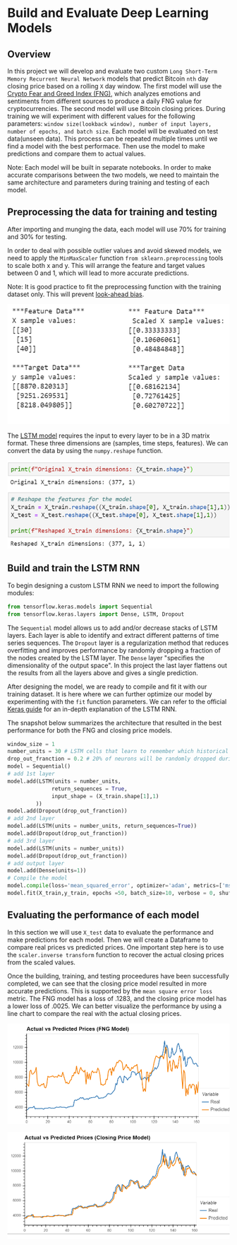  # Build and Evaluate Deep Learning Models
 ## Overview
 In this project we will develop and evaluate two custom `Long Short-Term Memory Recurrent Neural Network` models that predict Bitcoin `nth` day closing price based on a rolling `X` day window. The first model will use the [Crypto Fear and Greed Index (FNG)](https://alternative.me/crypto/fear-and-greed-index/), which analyzes emotions and sentiments from different sources to produce a daily FNG value for cryptocurrencies. The second model will use Bitcoin closing prices. During training we will experiment with different values for the following parameters: `window size(lookback window), number of input layers, number of epochs, and batch size`. Each model will be evaluated on test data(unseen data). This process can be repeated multiple times until we find a model with the best performace. Then use the model to make predictions and compare them to actual values.

 Note: Each model will be built in separate notebooks. In order to make accurate comparisons between the two models, we need to maintain the same architecture and parameters during training and testing of each model. 

 ## Preprocessing the data for training and testing
 After importing and munging the data, each model will use 70% for training and 30% for testing. 
 
 In order to deal with possible outlier values and avoid skewed models, we need to apply the `MinMaxScaler` function `from sklearn.preprocessing` tools  to scale both x and y. This will arrange the feature and target values between 0 and 1, which will lead to more accurate predictions. 

 Note: It is good practice to fit the preprocessing function with the training dataset only. This will prevent [look-ahead bias](https://corporatefinanceinstitute.com/resources/knowledge/finance/look-ahead-bias/#:~:text=Look%2Dahead%20bias%20is%20a,from%20a%20study%20or%20simulation.).

 ![scaling](images/scaling.png)

 The [LSTM model](https://machinelearningmastery.com/reshape-input-data-long-short-term-memory-networks-keras/#:~:text=Example%20of%20LSTM%20With%20Single%20Input%20Sample,-Consider%20the%20case&text=The%20reshape()%20function%20when,the%20data%20in%20the%20array.&text=Once%20reshaped%2C%20we%20can%20print%20the%20new%20shape%20of%20the%20array.) requires the input to every layer to be in a 3D matrix format. These three dimensions are (samples, time steps, features). We can convert the data by using the `numpy.reshape` function. 

 ![reshape](images/reshape.png)

 ## Build and train the LSTM RNN
 To begin designing a custom LSTM RNN we need to import the following modules: 
 ```python 
 from tensorflow.keras.models import Sequential 
 from tensorflow.keras.layers import Dense, LSTM, Dropout
 ```
 The `Sequential` model allows us to add and/or decrease stacks of LSTM layers. Each layer is able to identify and extract different patterns of time series sequences. The `Dropout` layer is a regularization method that reduces overfitting and improves performance by randomly dropping a fraction of the nodes created by the LSTM layer. The `Dense` layer "specifies the dimensionality of the output space". In this project the last layer flattens out the results from all the layers above and gives a single prediction. 

 After designing the model, we are ready to compile and fit it with our training dataset. It is here where we can further optimize our model by experimenting with the `fit` function parameters. We can refer to the official [Keras guide](https://keras.io/guides/) for an in-depth explanation of the LSTM RNN. 
 
 The snapshot below summarizes the architecture that resulted in the best performance for both the FNG and closing price models. 
 ```python
 window_size = 1 
 number_units = 30 # LSTM cells that learn to remember which historical patterns are important. 
 drop_out_franction = 0.2 # 20% of neurons will be randomly dropped during each epoch
 model = Sequential()
# add 1st layer
model.add(LSTM(units = number_units, 
               return_sequences = True,  
               input_shape = (X_train.shape[1],1)
          ))
model.add(Dropout(drop_out_franction))
# add 2nd layer
model.add(LSTM(units = number_units, return_sequences=True))
model.add(Dropout(drop_out_franction))
# add 3rd layer 
model.add(LSTM(units = number_units))
model.add(Dropout(drop_out_franction))
# add output layer
model.add(Dense(units=1))
# Compile the model
model.compile(loss='mean_squared_error', optimizer='adam', metrics=['mse'])
model.fit(X_train,y_train, epochs =50, batch_size=10, verbose = 0, shuffle=False)
 ```

## Evaluating the performance of each model
In this section we will use `X_test` data to evaluate the performance and make predictions for each model. Then we will create a Dataframe to compare real prices vs predicted prices. One important step here is to use the `scaler.inverse transform` function to recover the actual closing prices from the scaled values. 

Once the building, training, and testing proceedures have been successfully completed, we can see that the closing price model resulted in more accurate predictions. This is supported by the `mean square error loss` metric. The FNG model has a loss of .1283, and the closing price model has a lower loss of .0025. We can better visualize the performance by using a line chart to compare the real with the actual closing prices. 

![fng_model](images/fng_graph.png)

![closing_price](images/closing_price_graph.png)





